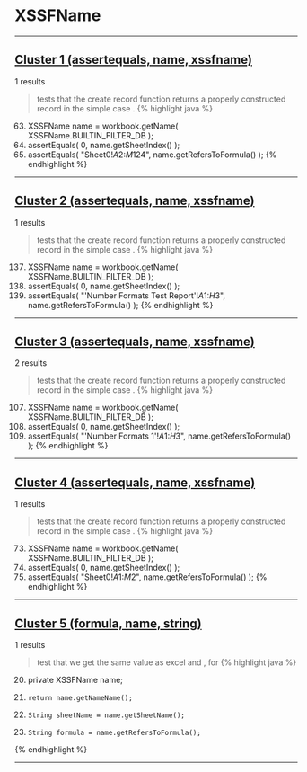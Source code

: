# XSSFName

***

## [Cluster 1 (assertequals, name, xssfname)](./1)
1 results
> tests that the create record function returns a properly constructed record in the simple case . 
{% highlight java %}
63. XSSFName name = workbook.getName( XSSFName.BUILTIN_FILTER_DB );
64. assertEquals( 0, name.getSheetIndex() );
65. assertEquals( "Sheet0!$A$2:$M$124", name.getRefersToFormula() );
{% endhighlight %}

***

## [Cluster 2 (assertequals, name, xssfname)](./2)
1 results
> tests that the create record function returns a properly constructed record in the simple case . 
{% highlight java %}
137. XSSFName name = workbook.getName( XSSFName.BUILTIN_FILTER_DB );
138. assertEquals( 0, name.getSheetIndex() );
139. assertEquals( "'Number Formats Test Report'!$A$1:$H$3", name.getRefersToFormula() );
{% endhighlight %}

***

## [Cluster 3 (assertequals, name, xssfname)](./3)
2 results
> tests that the create record function returns a properly constructed record in the simple case . 
{% highlight java %}
107. XSSFName name = workbook.getName( XSSFName.BUILTIN_FILTER_DB );
108. assertEquals( 0, name.getSheetIndex() );
109. assertEquals( "'Number Formats 1'!$A$1:$H$3", name.getRefersToFormula() );
{% endhighlight %}

***

## [Cluster 4 (assertequals, name, xssfname)](./4)
1 results
> tests that the create record function returns a properly constructed record in the simple case . 
{% highlight java %}
73. XSSFName name = workbook.getName( XSSFName.BUILTIN_FILTER_DB );
74. assertEquals( 0, name.getSheetIndex() );
75. assertEquals( "Sheet0!$A$1:$M$2", name.getRefersToFormula() );
{% endhighlight %}

***

## [Cluster 5 (formula, name, string)](./5)
1 results
> test that we get the same value as excel and , for 
{% highlight java %}
20. private XSSFName name;
28.     return name.getNameName();
32.     String sheetName = name.getSheetName();
33.     String formula = name.getRefersToFormula();
{% endhighlight %}

***

